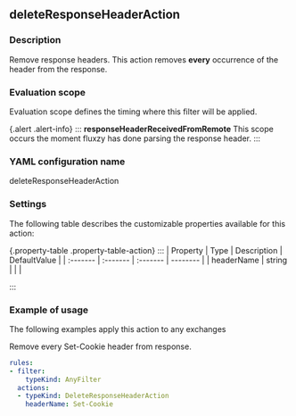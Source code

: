 ## deleteResponseHeaderAction

### Description

Remove response headers. This action removes <b>every</b> occurrence of the header from the response.

### Evaluation scope

Evaluation scope defines the timing where this filter will be applied. 

{.alert .alert-info}
:::
**responseHeaderReceivedFromRemote** This scope occurs the moment fluxzy has done parsing the response header.
:::

### YAML configuration name

deleteResponseHeaderAction

### Settings

The following table describes the customizable properties available for this action: 

{.property-table .property-table-action}
:::
| Property | Type | Description | DefaultValue |
| :------- | :------- | :------- | -------- |
| headerName | string |  |  |

:::
### Example of usage

The following examples apply this action to any exchanges

Remove every Set-Cookie header from response.

```yaml
rules:
- filter:
    typeKind: AnyFilter
  actions:
  - typeKind: DeleteResponseHeaderAction
    headerName: Set-Cookie
```



